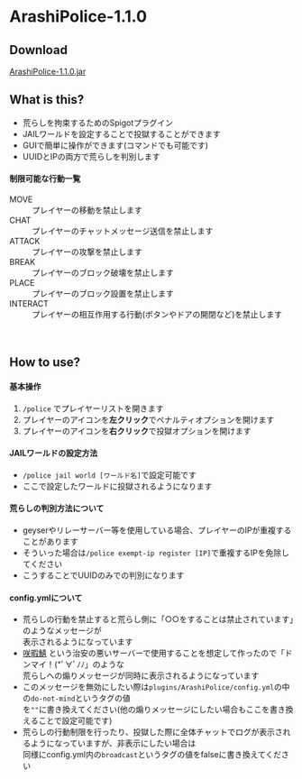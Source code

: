 # ArashiPolice-1.1.0 
## Download  
[ArashiPolice-1.1.0.jar](https://github.com/Smile-NS/ArashiPolice/raw/master/target/ArashiPolice-1.1.0.jar)  
## What is this?  
* 荒らしを拘束するためのSpigotプラグイン  
* JAILワールドを設定することで投獄することができます 
* GUIで簡単に操作ができます(コマンドでも可能です)  
* UUIDとIPの両方で荒らしを判別します  
#### 制限可能な行動一覧  
<dl>
  <dt>MOVE</dt>
  <dd>プレイヤーの移動を禁止します</dd>
  <dt>CHAT</dt>
  <dd>プレイヤーのチャットメッセージ送信を禁止します</dd>
  <dt>ATTACK</dt>
  <dd>プレイヤーの攻撃を禁止します</dd>
  <dt>BREAK</dt>
  <dd>プレイヤーのブロック破壊を禁止します</dd>
  <dt>PLACE</dt>
  <dd>プレイヤーのブロック設置を禁止します</dd>
  <dt>INTERACT</dt>
  <dd>プレイヤーの相互作用する行動(ボタンやドアの開閉など)を禁止します</dd>
</dl>　　

## How to use?  
#### 基本操作  
1. `/police` でプレイヤーリストを開きます  
2. プレイヤーのアイコンを**左クリック**でペナルティオプションを開けます
3. プレイヤーのアイコンを**右クリック**で投獄オプションを開けます
#### JAILワールドの設定方法  
* `/police jail world [ワールド名]`で設定可能です  
* ここで設定したワールドに投獄されるようになります   
#### 荒らしの判別方法について  
* geyserやリレーサーバー等を使用している場合、プレイヤーのIPが重複することがあります  
* そういった場合は`/police exempt-ip register [IP]`で重複するIPを免除してください  
* こうすることでUUIDのみでの判別になります  
#### config.ymlについて
* 荒らしの行動を禁止すると荒らし側に「○○をすることは禁止されています」のようなメッセージが  
 表示されるようになっています  
* [咲暇鯖](https://minecraft.jp/servers/saki269.ddns.net?__cf_chl_jschl_tk__=20790ab2022926856f921de77b038446318d7481-1617342096-0-ASGGBINpJcJSLSSwogMAL_dhkqQ8KkBEdloHDjnE6Q43fGOKe6gIPF6RwMLNRiUFGkFaSsWsiDVYDu1zqnWpQDeLxFfzVpIBfcvPuM_pLq05CkFOat6gnVGz_gJKx2KfRLdnXaglsBb-k2N3lPf0xO7RA0kHjdi-qe8ZUYL9yGB56-lz6-ELDu44Rg02MRy9HXB_6_z0sYzJxoSYr6OZcWG7t8_MehfETYl4TisPxGBqgJRH9JW16aJkwOI6SIv-0nQSUO7OY5XuNlKPuBiWwtg8vj9q5NTZgA_PVrxXY1lpWcrY5n0Nd6vxC7JQNfQQWmNO0LwwILhWv3r2W1QwjIz7E_1cHRoxcQ2l0XKMu520T6a-fZwOOoOwlLm2EEUebeywb1JTp0z5OHIeszGXHxMaanubQ0YlRMvYXwV-L0BX#/stats) という治安の悪いサーバーで使用することを想定して作ったので「ドンマイ！(*ﾟ∀ﾟﾉﾉ」のような  
 荒らしへの煽りメッセージが同時に表示されるようになっています  
* このメッセージを無効にしたい際は`plugins/ArashiPolice/config.yml`の中の`do-not-mind`というタグの値  
 を`""`に書き換えてください(他の煽りメッセージにしたい場合もここを書き換えることで設定可能です)  
* 荒らしの行動制限を行ったり、投獄した際に全体チャットでログが表示されるようになっていますが、非表示にしたい場合は  
  同様にconfig.yml内の`broadcast`というタグの値をfalseに書き換えてください
  
